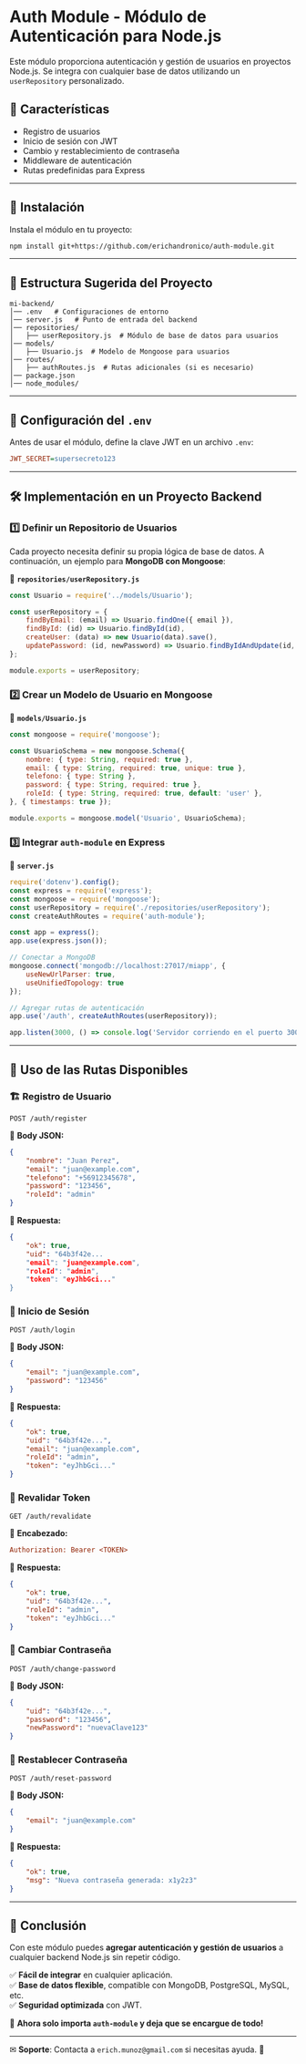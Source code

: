 # Auth Module - Módulo de Autenticación para Node.js

Este módulo proporciona autenticación y gestión de usuarios en proyectos Node.js. Se integra con cualquier base de datos utilizando un `userRepository` personalizado.

## 🚀 Características
- Registro de usuarios
- Inicio de sesión con JWT
- Cambio y restablecimiento de contraseña
- Middleware de autenticación
- Rutas predefinidas para Express

---

## 📌 Instalación

Instala el módulo en tu proyecto:

```bash
npm install git+https://github.com/erichandronico/auth-module.git
```

<!-- Si usas NPM privado:
```bash
npm install @tuusuario/auth-module
``` -->

---

## 📂 Estructura Sugerida del Proyecto

```plaintext
mi-backend/
│── .env   # Configuraciones de entorno
│── server.js   # Punto de entrada del backend
│── repositories/
│   ├── userRepository.js  # Módulo de base de datos para usuarios
│── models/
│   ├── Usuario.js  # Modelo de Mongoose para usuarios
│── routes/
│   ├── authRoutes.js  # Rutas adicionales (si es necesario)
│── package.json
│── node_modules/
```

---

## 📖 Configuración del `.env`
Antes de usar el módulo, define la clave JWT en un archivo `.env`:

```ini
JWT_SECRET=supersecreto123
```

---

## 🛠 Implementación en un Proyecto Backend

### 1️⃣ **Definir un Repositorio de Usuarios**
Cada proyecto necesita definir su propia lógica de base de datos. A continuación, un ejemplo para **MongoDB con Mongoose**:

📄 **`repositories/userRepository.js`**
```javascript
const Usuario = require('../models/Usuario');

const userRepository = {
    findByEmail: (email) => Usuario.findOne({ email }),
    findById: (id) => Usuario.findById(id),
    createUser: (data) => new Usuario(data).save(),
    updatePassword: (id, newPassword) => Usuario.findByIdAndUpdate(id, { password: newPassword })
};

module.exports = userRepository;
```

### 2️⃣ **Crear un Modelo de Usuario en Mongoose**

📄 **`models/Usuario.js`**
```javascript
const mongoose = require('mongoose');

const UsuarioSchema = new mongoose.Schema({
    nombre: { type: String, required: true },
    email: { type: String, required: true, unique: true },
    telefono: { type: String },
    password: { type: String, required: true },
    roleId: { type: String, required: true, default: 'user' },
}, { timestamps: true });

module.exports = mongoose.model('Usuario', UsuarioSchema);
```

### 3️⃣ **Integrar `auth-module` en Express**

📄 **`server.js`**
```javascript
require('dotenv').config();
const express = require('express');
const mongoose = require('mongoose');
const userRepository = require('./repositories/userRepository');
const createAuthRoutes = require('auth-module');

const app = express();
app.use(express.json());

// Conectar a MongoDB
mongoose.connect('mongodb://localhost:27017/miapp', {
    useNewUrlParser: true,
    useUnifiedTopology: true
});

// Agregar rutas de autenticación
app.use('/auth', createAuthRoutes(userRepository));

app.listen(3000, () => console.log('Servidor corriendo en el puerto 3000'));
```

---

## 📌 Uso de las Rutas Disponibles

### 🏗 **Registro de Usuario**
```http
POST /auth/register
```
📄 **Body JSON:**
```json
{
    "nombre": "Juan Perez",
    "email": "juan@example.com",
    "telefono": "+56912345678",
    "password": "123456",
    "roleId": "admin"
}
```
📄 **Respuesta:**
```json
{
    "ok": true,
    "uid": "64b3f42e...
    "email": "juan@example.com",
    "roleId": "admin",
    "token": "eyJhbGci..."
}
```

### 🔑 **Inicio de Sesión**
```http
POST /auth/login
```
📄 **Body JSON:**
```json
{
    "email": "juan@example.com",
    "password": "123456"
}
```
📄 **Respuesta:**
```json
{
    "ok": true,
    "uid": "64b3f42e...",
    "email": "juan@example.com",
    "roleId": "admin",
    "token": "eyJhbGci..."
}
```

### 🔄 **Revalidar Token**
```http
GET /auth/revalidate
```
📄 **Encabezado:**
```ini
Authorization: Bearer <TOKEN>
```
📄 **Respuesta:**
```json
{
    "ok": true,
    "uid": "64b3f42e...",
    "roleId": "admin",
    "token": "eyJhbGci..."
}
```

### 🔧 **Cambiar Contraseña**
```http
POST /auth/change-password
```
📄 **Body JSON:**
```json
{
    "uid": "64b3f42e...",
    "password": "123456",
    "newPassword": "nuevaClave123"
}
```

### 🔄 **Restablecer Contraseña**
```http
POST /auth/reset-password
```
📄 **Body JSON:**
```json
{
    "email": "juan@example.com"
}
```
📄 **Respuesta:**
```json
{
    "ok": true,
    "msg": "Nueva contraseña generada: x1y2z3"
}
```

---

## 📌 Conclusión
Con este módulo puedes **agregar autenticación y gestión de usuarios** a cualquier backend Node.js sin repetir código.

✅ **Fácil de integrar** en cualquier aplicación.  
✅ **Base de datos flexible**, compatible con MongoDB, PostgreSQL, MySQL, etc.  
✅ **Seguridad optimizada** con JWT.  

🚀 **Ahora solo importa `auth-module` y deja que se encargue de todo!**  

---

✉ **Soporte**: Contacta a `erich.munoz@gmail.com` si necesitas ayuda. 🎯

